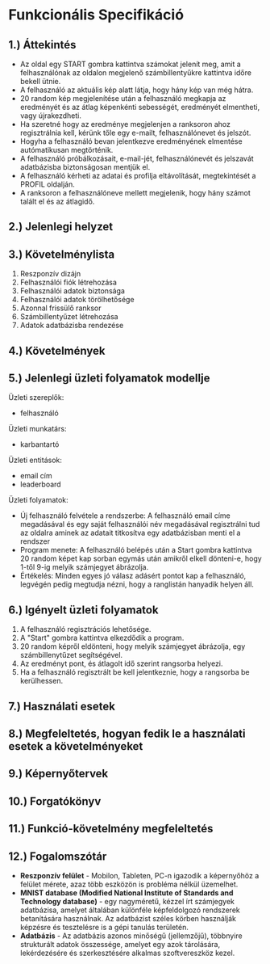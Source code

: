 # Funkcionális Specifikáció 
## 1.) Áttekintés
- Az oldal egy START gombra kattintva számokat jelenít meg, amit a felhasználónak az oldalon megjelenő számbillentyűkre kattintva időre bekell ütnie.
- A felhasználó az aktuális kép alatt látja, hogy hány kép van még hátra.
- 20 random kép megjelenítése után a felhasználó megkapja az eredményét és az átlag képenkénti sebességét, eredményét elmentheti, vagy újrakezdheti.
- Ha szeretné hogy az eredménye megjelenjen a ranksoron ahoz regisztrálnia kell, kérünk tőle egy e-mailt, felhasználónevet és jelszót.
- Hogyha a felhasználó bevan jelentkezve eredményének elmentése autómatikusan megtörténik.
- A felhasználó próbálkozásait, e-mail-jét, felhasználónevét és jelszavát adatbázisba biztonságosan mentjük el.
- A felhasználó kérheti az adatai és profilja eltávolítását, megtekintését a PROFIL oldalján.
- A ranksoron a felhasználóneve mellett megjelenik, hogy hány számot talált el és az átlagidő. 
## 2.) Jelenlegi helyzet
## 3.) Követelménylista
  1. Reszponzív dizájn
  2. Felhasználói fiók létrehozása
  3. Felhasználói adatok biztonsága
  4. Felhasználói adatok törölhetősége
  5. Azonnal frissülő ranksor
  6. Számbillentyűzet létrehozása
  7. Adatok adatbázisba rendezése
## 4.) Követelmények
## 5.) Jelenlegi üzleti folyamatok modellje
Üzleti szereplők: 	
-	felhasználó

Üzleti munkatárs: 	
-	karbantartó

Üzleti entitások: 		
-	email cím
-	leaderboard

Üzleti folyamatok: 	
-	Új felhasználó felvétele a rendszerbe: A felhasználó email címe megadásával és egy saját felhasználói név megadásával regisztrálni tud az oldalra aminek az adatait titkosítva egy adatbázisban menti el a rendszer
-	Program menete: A felhasználó belépés után a Start gombra kattintva 20 random képet kap sorban egymás után amikről elkell dönteni-e, hogy 1-től 9-ig melyik számjegyet ábrázolja.
-	Értékelés: Minden egyes jó válasz adásért pontot kap a felhasználó, legvégén pedig megtudja nézni, hogy a ranglistán hanyadik helyen áll.

## 6.) Igényelt üzleti folyamatok
1. A felhasználó regisztrációs lehetősége.
2. A "Start" gombra kattintva elkezdődik a program.
3. 20 random képről eldönteni, hogy melyik számjegyet ábrázolja, egy számbillenytűzet segítségével.
4. Az eredményt pont, és átlagolt idő szerint rangsorba helyezi.
5. Ha a felhasználó regisztrált be kell jelentkeznie, hogy a rangsorba be kerülhessen. 

## 7.) Használati esetek
## 8.) Megfeleltetés, hogyan fedik le a használati esetek a követelményeket
## 9.) Képernyőtervek
## 10.) Forgatókönyv
## 11.) Funkció-követelmény megfeleltetés
## 12.) Fogalomszótár
- **Reszponzív felület** - Mobilon, Tableten, PC-n igazodik a
képernyőhöz a felület mérete, azaz több eszközön is probléma nélkül
üzemelhet.
- **MNIST database (Modified National Institute of Standards and Technology database)** - egy nagyméretű, kézzel írt számjegyek adatbázisa, amelyet általában különféle képfeldolgozó rendszerek betanítására használnak. Az adatbázist széles körben használják képzésre és tesztelésre is a gépi tanulás területén.
- **Adatbázis** - Az adatbázis azonos minőségű (jellemzőjű), többnyire strukturált adatok összessége, amelyet egy azok tárolására, lekérdezésére és szerkesztésére alkalmas szoftvereszköz kezel.

